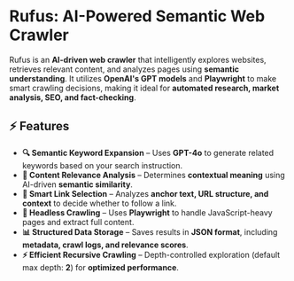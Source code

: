 # Rufus: AI-Powered Semantic Web Crawler  

Rufus is an **AI-driven web crawler** that intelligently explores websites, retrieves relevant content, and analyzes pages using **semantic understanding**. It utilizes **OpenAI's GPT models** and **Playwright** to make smart crawling decisions, making it ideal for **automated research, market analysis, SEO, and fact-checking**.  

## ⚡ Features  
- **🔍 Semantic Keyword Expansion** – Uses **GPT-4o** to generate related keywords based on your search instruction.  
- **🧠 Content Relevance Analysis** – Determines **contextual meaning** using AI-driven **semantic similarity**.  
- **🔗 Smart Link Selection** – Analyzes **anchor text, URL structure, and context** to decide whether to follow a link.  
- **📡 Headless Crawling** – Uses **Playwright** to handle JavaScript-heavy pages and extract full content.  
- **📊 Structured Data Storage** – Saves results in **JSON format**, including **metadata, crawl logs, and relevance scores**.  
- **⚡ Efficient Recursive Crawling** – Depth-controlled exploration (default max depth: **2**) for **optimized performance**.  


